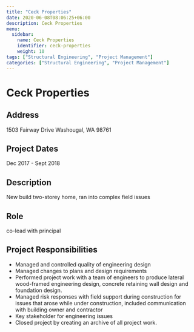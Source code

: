 ```yaml
---
title: "Ceck Properties"
date: 2020-06-08T08:06:25+06:00
description: Ceck Properties
menu:
  sidebar:
    name: Ceck Properties
    identifier: ceck-properties
    weight: 10
tags: ["Structural Engineering", "Project Management"]
categories: ["Structural Engineering", "Project Management"]
---
```


# Ceck Properties

## Address
1503 Fairway Drive Washougal, WA 98761

## Project Dates
Dec 2017 - Sept 2018

## Description
New build two-storey home, ran into complex field issues

## Role
co-lead with principal

## Project Responsibilities
- Managed and controlled quality of engineering design
- Managed changes to plans and design requirements
- Performed project work with a team of engineers to produce lateral wood-framed engineering design, concrete retaining wall design and foundation design.
- Managed risk responses with field support during construction for issues that arose while under construction, included communication with building owner and contractor
- Key stakeholder for engineering issues
- Closed project by creating an archive of all project work.